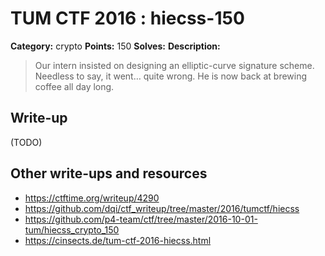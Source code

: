 # TUM CTF 2016 : hiecss-150

**Category:** crypto
**Points:** 150
**Solves:**
**Description:**

> Our intern insisted on designing an elliptic-curve signature scheme. Needless to say, it went… quite wrong.
> He is now back at brewing coffee all day long.

## Write-up

(TODO)

## Other write-ups and resources

* https://ctftime.org/writeup/4290
* https://github.com/dqi/ctf_writeup/tree/master/2016/tumctf/hiecss
* https://github.com/p4-team/ctf/tree/master/2016-10-01-tum/hiecss_crypto_150
* https://cinsects.de/tum-ctf-2016-hiecss.html
